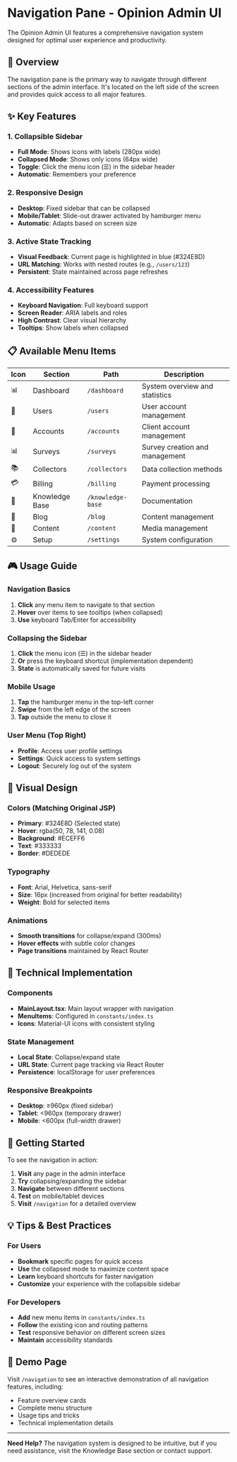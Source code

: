 # Navigation Pane - Opinion Admin UI

The Opinion Admin UI features a comprehensive navigation system designed for optimal user experience and productivity.

## 🎯 Overview

The navigation pane is the primary way to navigate through different sections of the admin interface. It's located on the left side of the screen and provides quick access to all major features.

## ✨ Key Features

### 1. **Collapsible Sidebar**
- **Full Mode**: Shows icons with labels (280px wide)
- **Collapsed Mode**: Shows only icons (64px wide)  
- **Toggle**: Click the menu icon (☰) in the sidebar header
- **Automatic**: Remembers your preference

### 2. **Responsive Design**
- **Desktop**: Fixed sidebar that can be collapsed
- **Mobile/Tablet**: Slide-out drawer activated by hamburger menu
- **Automatic**: Adapts based on screen size

### 3. **Active State Tracking**
- **Visual Feedback**: Current page is highlighted in blue (#324E8D)
- **URL Matching**: Works with nested routes (e.g., `/users/123`)
- **Persistent**: State maintained across page refreshes

### 4. **Accessibility Features**
- **Keyboard Navigation**: Full keyboard support
- **Screen Reader**: ARIA labels and roles
- **High Contrast**: Clear visual hierarchy
- **Tooltips**: Show labels when collapsed

## 📋 Available Menu Items

| Icon | Section | Path | Description |
|------|---------|------|-------------|
| 📊 | Dashboard | `/dashboard` | System overview and statistics |
| 👥 | Users | `/users` | User account management |
| 🏢 | Accounts | `/accounts` | Client account management |
| 📊 | Surveys | `/surveys` | Survey creation and management |
| 📚 | Collectors | `/collectors` | Data collection methods |
| 💳 | Billing | `/billing` | Payment processing |
| 📖 | Knowledge Base | `/knowledge-base` | Documentation |
| 📝 | Blog | `/blog` | Content management |
| 📄 | Content | `/content` | Media management |
| ⚙️ | Setup | `/settings` | System configuration |

## 🎮 Usage Guide

### Navigation Basics
1. **Click** any menu item to navigate to that section
2. **Hover** over items to see tooltips (when collapsed)
3. **Use** keyboard Tab/Enter for accessibility

### Collapsing the Sidebar
1. **Click** the menu icon (☰) in the sidebar header
2. **Or** press the keyboard shortcut (implementation dependent)
3. **State** is automatically saved for future visits

### Mobile Usage
1. **Tap** the hamburger menu in the top-left corner
2. **Swipe** from the left edge of the screen
3. **Tap** outside the menu to close it

### User Menu (Top Right)
- **Profile**: Access user profile settings
- **Settings**: Quick access to system settings  
- **Logout**: Securely log out of the system

## 🎨 Visual Design

### Colors (Matching Original JSP)
- **Primary**: #324E8D (Selected state)
- **Hover**: rgba(50, 78, 141, 0.08)
- **Background**: #ECEFF6
- **Text**: #333333
- **Border**: #DEDEDE

### Typography
- **Font**: Arial, Helvetica, sans-serif
- **Size**: 16px (increased from original for better readability)
- **Weight**: Bold for selected items

### Animations
- **Smooth transitions** for collapse/expand (300ms)
- **Hover effects** with subtle color changes
- **Page transitions** maintained by React Router

## 🔧 Technical Implementation

### Components
- **MainLayout.tsx**: Main layout wrapper with navigation
- **MenuItems**: Configured in `constants/index.ts`
- **Icons**: Material-UI icons with consistent styling

### State Management
- **Local State**: Collapse/expand state
- **URL State**: Current page tracking via React Router
- **Persistence**: localStorage for user preferences

### Responsive Breakpoints
- **Desktop**: ≥960px (fixed sidebar)
- **Tablet**: <960px (temporary drawer)
- **Mobile**: <600px (full-width drawer)

## 🚀 Getting Started

To see the navigation in action:

1. **Visit** any page in the admin interface
2. **Try** collapsing/expanding the sidebar
3. **Navigate** between different sections
4. **Test** on mobile/tablet devices
5. **Visit** `/navigation` for a detailed overview

## 💡 Tips & Best Practices

### For Users
- **Bookmark** specific pages for quick access
- **Use** the collapsed mode to maximize content space
- **Learn** keyboard shortcuts for faster navigation
- **Customize** your experience with the collapsible sidebar

### For Developers
- **Add** new menu items in `constants/index.ts`
- **Follow** the existing icon and routing patterns
- **Test** responsive behavior on different screen sizes
- **Maintain** accessibility standards

## 🎯 Demo Page

Visit `/navigation` to see an interactive demonstration of all navigation features, including:

- Feature overview cards
- Complete menu structure
- Usage tips and tricks
- Technical implementation details

---

**Need Help?** The navigation system is designed to be intuitive, but if you need assistance, visit the Knowledge Base section or contact support.
